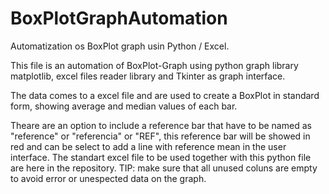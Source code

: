 # BoxPlotGraphAutomation

Automatization os BoxPlot graph usin Python / Excel.

This file is an automation of BoxPlot-Graph using python graph library matplotlib, excel files reader library and Tkinter as graph interface. 

The data comes to a excel file and are used to create a BoxPlot in standard form, showing average and median values of each bar. 

Theare are an option to include a reference bar that have to be named as "reference" or "referencia" or "REF", this reference bar will be showed in red and can be select to add a line with reference mean in the user interface. The standart excel file to be used together with this python file are here in the repository. 
TIP: make sure that all unused coluns are empty to avoid error or unespected data on the graph.
